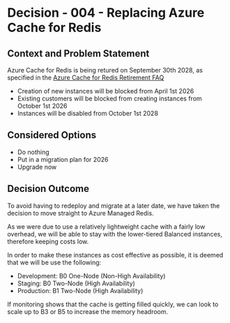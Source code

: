 # Decision - 004 - Replacing Azure Cache for Redis

## Context and Problem Statement

Azure Cache for Redis is being retured on September 30th 2028, as specified in the [Azure Cache for Redis Retirement FAQ](https://learn.microsoft.com/en-us/azure/azure-cache-for-redis/retirement-faq)

* Creation of new instances will be blocked from April 1st 2026
* Existing customers will be blocked from creating instances from October 1st 2026
* Instances will be disabled from October 1st 2028

## Considered Options

* Do nothing
* Put in a migration plan for 2026
* Upgrade now

## Decision Outcome

To avoid having to redeploy and migrate at a later date, we have taken the decision to move straight to Azure Managed Redis.

As we were due to use a relatively lightweight cache with a fairly low overhead, we will be able to stay with the lower-tiered Balanced instances, therefore keeping costs low.

In order to make these instances as cost effective as possible, it is deemed that we will be use the following:

* Development: B0 One-Node (Non-High Availability)
* Staging: B0 Two-Node (High Availability)
* Production: B1 Two-Node (High Availability)

If monitoring shows that the cache is getting filled quickly, we can look to scale up to B3 or B5 to increase the memory headroom.

